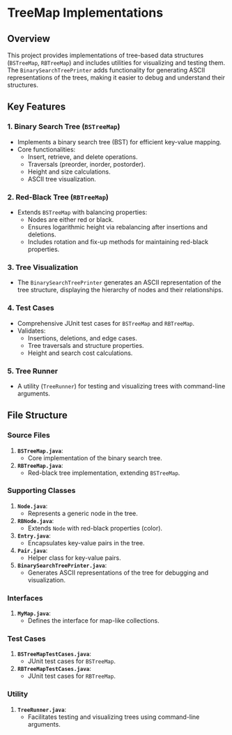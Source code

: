 # TreeMap Implementations

## Overview
This project provides implementations of tree-based data structures (`BSTreeMap`, `RBTreeMap`) and includes utilities for visualizing and testing them. The `BinarySearchTreePrinter` adds functionality for generating ASCII representations of the trees, making it easier to debug and understand their structures.

## Key Features
### 1. **Binary Search Tree (`BSTreeMap`)**
- Implements a binary search tree (BST) for efficient key-value mapping.
- Core functionalities:
  - Insert, retrieve, and delete operations.
  - Traversals (preorder, inorder, postorder).
  - Height and size calculations.
  - ASCII tree visualization.

### 2. **Red-Black Tree (`RBTreeMap`)**
- Extends `BSTreeMap` with balancing properties:
  - Nodes are either red or black.
  - Ensures logarithmic height via rebalancing after insertions and deletions.
  - Includes rotation and fix-up methods for maintaining red-black properties.

### 3. **Tree Visualization**
- The `BinarySearchTreePrinter` generates an ASCII representation of the tree structure, displaying the hierarchy of nodes and their relationships.

### 4. **Test Cases**
- Comprehensive JUnit test cases for `BSTreeMap` and `RBTreeMap`.
- Validates:
  - Insertions, deletions, and edge cases.
  - Tree traversals and structure properties.
  - Height and search cost calculations.

### 5. **Tree Runner**
- A utility (`TreeRunner`) for testing and visualizing trees with command-line arguments.

## File Structure
### Source Files
1. **`BSTreeMap.java`**:
   - Core implementation of the binary search tree.
2. **`RBTreeMap.java`**:
   - Red-black tree implementation, extending `BSTreeMap`.

### Supporting Classes
1. **`Node.java`**:
   - Represents a generic node in the tree.
2. **`RBNode.java`**:
   - Extends `Node` with red-black properties (color).
3. **`Entry.java`**:
   - Encapsulates key-value pairs in the tree.
4. **`Pair.java`**:
   - Helper class for key-value pairs.
5. **`BinarySearchTreePrinter.java`**:
   - Generates ASCII representations of the tree for debugging and visualization.

### Interfaces
1. **`MyMap.java`**:
   - Defines the interface for map-like collections.

### Test Cases
1. **`BSTreeMapTestCases.java`**:
   - JUnit test cases for `BSTreeMap`.
2. **`RBTreeMapTestCases.java`**:
   - JUnit test cases for `RBTreeMap`.

### Utility
1. **`TreeRunner.java`**:
   - Facilitates testing and visualizing trees using command-line arguments.
